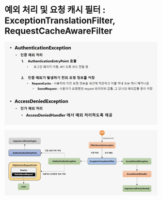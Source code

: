 # 예외 처리 및 요청 캐시 필터 : ExceptionTranslationFilter, RequestCacheAwareFilter

![](../../../../.gitbook/assets/2020-10-10-8.12.40.png)

![](../../../../.gitbook/assets/2020-10-10-8.32.00%20%281%29.png)

